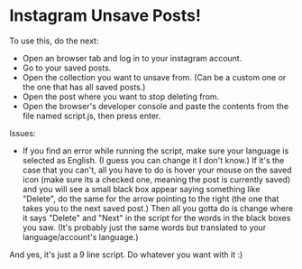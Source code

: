 # Instagram Unsave Posts!

To use this, do the next:

  - Open an browser tab and log in to your instagram account.
  - Go to your saved posts.
  - Open the collection you want to unsave from. (Can be a custom one or the one that has all saved posts.)
  - Open the post where you want to stop deleting from.
  - Open the browser's developer console and paste the contents from the file named script.js, then press enter.

Issues:

  - If you find an error while running the script, make sure your language is selected as English. (I guess you can change it I don't know.)
    If it's the case that you can't, all you have to do is hover your mouse on the saved icon (make sure its a checked one, meaning the post is currently saved) and you will see a small black box appear saying something like "Delete", do the same for the arrow pointing to the right (the one that takes you to the next saved post.)
    Then all you gotta do is change where it says "Delete" and "Next" in the script for the words in the black boxes you saw. (It's probably just the same words but translated to your language/account's language.)

And yes, it's just a 9 line script.
Do whatever you want with it :)

